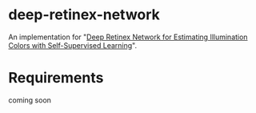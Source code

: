 # deep-retinex-network
An implementation for "[Deep Retinex Network for Estimating Illumination Colors with Self-Supervised Learning](https://arxiv.org/abs/2102.04003)".

# Requirements
coming soon
